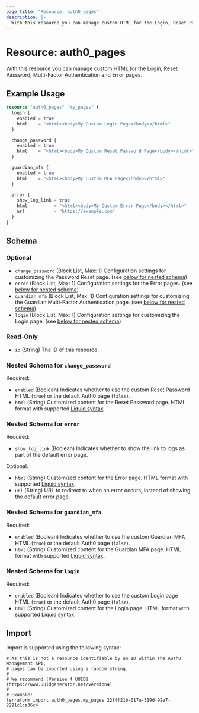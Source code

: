 ```yaml
---
page_title: "Resource: auth0_pages"
description: |-
  With this resource you can manage custom HTML for the Login, Reset Password, Multi-Factor Authentication and Error pages.
---
```


# Resource: auth0_pages

With this resource you can manage custom HTML for the Login, Reset Password, Multi-Factor Authentication and Error pages.

## Example Usage

```terraform
resource "auth0_pages" "my_pages" {
  login {
    enabled = true
    html    = "<html><body>My Custom Login Page</body></html>"
  }

  change_password {
    enabled = true
    html    = "<html><body>My Custom Reset Password Page</body></html>"
  }

  guardian_mfa {
    enabled = true
    html    = "<html><body>My Custom MFA Page</body></html>"
  }

  error {
    show_log_link = true
    html          = "<html><body>My Custom Error Page</body></html>"
    url           = "https://example.com"
  }
}
```

<!-- schema generated by tfplugindocs -->
## Schema

### Optional

- `change_password` (Block List, Max: 1) Configuration settings for customizing the Password Reset page. (see [below for nested schema](#nestedblock--change_password))
- `error` (Block List, Max: 1) Configuration settings for the Error pages. (see [below for nested schema](#nestedblock--error))
- `guardian_mfa` (Block List, Max: 1) Configuration settings for customizing the Guardian Multi-Factor Authentication page. (see [below for nested schema](#nestedblock--guardian_mfa))
- `login` (Block List, Max: 1) Configuration settings for customizing the Login page. (see [below for nested schema](#nestedblock--login))

### Read-Only

- `id` (String) The ID of this resource.

<a id="nestedblock--change_password"></a>
### Nested Schema for `change_password`

Required:

- `enabled` (Boolean) Indicates whether to use the custom Reset Password HTML (`true`) or the default Auth0 page (`false`).
- `html` (String) Customized content for the Reset Password page. HTML format with supported [Liquid syntax](https://github.com/Shopify/liquid/wiki/Liquid-for-Designers).


<a id="nestedblock--error"></a>
### Nested Schema for `error`

Required:

- `show_log_link` (Boolean) Indicates whether to show the link to logs as part of the default error page.

Optional:

- `html` (String) Customized content for the Error page. HTML format with supported [Liquid syntax](https://github.com/Shopify/liquid/wiki/Liquid-for-Designers).
- `url` (String) URL to redirect to when an error occurs, instead of showing the default error page.


<a id="nestedblock--guardian_mfa"></a>
### Nested Schema for `guardian_mfa`

Required:

- `enabled` (Boolean) Indicates whether to use the custom Guardian MFA HTML (`true`) or the default Auth0 page (`false`).
- `html` (String) Customized content for the Guardian MFA page. HTML format with supported [Liquid syntax](https://github.com/Shopify/liquid/wiki/Liquid-for-Designers).


<a id="nestedblock--login"></a>
### Nested Schema for `login`

Required:

- `enabled` (Boolean) Indicates whether to use the custom Login page HTML (`true`) or the default Auth0 page (`false`).
- `html` (String) Customized content for the Login page. HTML format with supported [Liquid syntax](https://github.com/Shopify/liquid/wiki/Liquid-for-Designers).

## Import

Import is supported using the following syntax:

```shell
# As this is not a resource identifiable by an ID within the Auth0 Management API,
# pages can be imported using a random string.
#
# We recommend [Version 4 UUID](https://www.uuidgenerator.net/version4)
#
# Example:
terraform import auth0_pages.my_pages 22f4f21b-017a-319d-92e7-2291c1ca36c4
```
